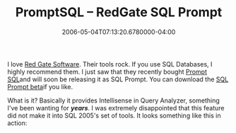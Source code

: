﻿---
title: PromptSQL – RedGate SQL Prompt
date: "2006-05-04T07:13:20.6780000-04:00"
description: I love Red Gate Software. Their tools rock. If you use SQL Databases, I highly recommend them. I just saw that they recently bought Prompt SQL and will soon be releasing it as SQL Prompt.
featuredImage: img/promptsql-–-redgate-sql-prompt-featured.png
---

I love [Red Gate Software](http://www.red-gate.com/). Their tools rock. If you use SQL Databases, I highly recommend them. I just saw that they recently bought [Prompt SQL](http://www.promptsql.com/)and will soon be releasing it as SQL Prompt. You can download the [SQL Prompt beta](http://www.red-gate.com/downloads/SQLPromptSetupBeta.exe)if you like.

What is it? Basically it provides Intellisense in Query Analyzer, something I've been wanting for ***years***. I was extremely disappointed that this feature did not make it into SQL 2005's set of tools. It looks something like this in action:

![](<>)

